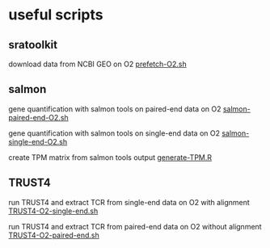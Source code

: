 # useful scripts 

## sratoolkit

download data from NCBI GEO on O2 [prefetch-O2.sh](prefetch-O2.sh)

## salmon 

gene quantification with salmon tools on paired-end data on O2 [salmon-paired-end-O2.sh](salmon-paired-end-O2.sh)

gene quantification with salmon tools on single-end data on O2 [salmon-single-end-O2.sh](salmon-single-end-O2.sh)

create TPM matrix from salmon tools output [generate-TPM.R](generate-TPM.R)

## TRUST4

run TRUST4 and extract TCR from single-end data on O2 with alignment [TRUST4-O2-single-end.sh](TRUST4-O2-single-end.sh)

run TRUST4 and extract TCR from paired-end data on O2 without alignment [TRUST4-O2-paired-end.sh](TRUST4-O2.sh)
